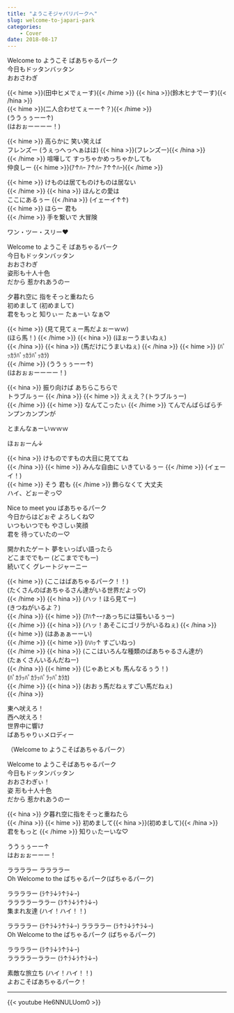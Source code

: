 ```yaml
---
title: "ようこそジャパリパークへ"
slug: welcome-to-japari-park
categories:
    - Cover
date: 2018-08-17
---
```


Welcome to ようこそ ばあちゃるパーク  
今日もドッタンバッタン  
おおさわぎ  


{{< hime >}}(田中ヒメでぇーす){{< /hime >}}
{{< hina >}}(鈴木ヒナでーす){{< /hina >}}  
{{< hime >}}(二人合わせてぇーー↑？){{< /hime >}}  
(ううぅぅーー↑)  
(はおぉーーーー！)  

{{< hime >}}
高らかに 笑い笑えば  
フレンズー (うぇっへっへぁはは) {{< hina >}}(フレンズー){{< /hina >}}  
{{< /hime >}}
喧嘩して すっちゃかめっちゃかしても  
仲良しー {{< hime >}}(ｱ↑ﾊｰ ｱ↑ﾊｰ ｱ↑↑ﾊｰ){{< /hime >}}  

{{< hime >}}
けものは居てものけものは居ない  
{{< /hime >}}
{{< hina >}}
ほんとの愛は  
ここにあるぅー 
{{< /hina >}}
(イェーイ↑↑)  
{{< hime >}}
ほらー 君も  
{{< /hime >}}
手を繋いで 大冒険  

ワン・ツー・スリー♥  

Welcome to ようこそ ばあちゃるパーク  
今日もドッタンバッタン  
おおさわぎ  
姿形も十人十色  
だから 惹かれあうのー  

夕暮れ空に 指をそっと重ねたら  
初めまして (初めまして)  
君をもっと 知りぃー たぁーい なぁ♡  

{{< hime >}}
(見て見てぇー馬だよぉーｗｗ)  
(ほら馬！)
{{< /hime >}}
{{< hina >}}
(ほぉーうまいねぇ)  
{{< /hina >}}
{{< hina >}}
(馬だけにうまいねぇ) 
{{< /hina >}}
{{< hime >}}
(ﾊﾟｯｶﾗﾊﾟｯｶﾗﾊﾟｯｶﾗ)  
{{< /hime >}}
(ううぅぅーー↑)  
(はおぉぉーーーー！)  

{{< hina >}}
振り向けば あちらこちらで  
トラブルぅー 
{{< /hina >}}
{{< hime >}}
えぇえ？(トラブルぅー)  
{{< /hime >}}
{{< hime >}}
なんてこったぃ 
{{< /hime >}}
てんでんばらばらチンプンカンプンが 

とまんなぁーいｗｗｗ  

ほぉぉーん↓  

{{< hina >}}
けものですもの大目に見ててね  
{{< /hina >}}
{{< hime >}}
みんな自由に いきているぅー 
{{< /hime >}}
(イェーイ！)  
{{< hime >}}
そう 君も 
{{< /hime >}}
飾らなくて 大丈夫  
ハイ、どぉーぞっ♡  

Nice to meet you ばあちゃるパーク  
今日からはどぉぞ よろしくね♡  
いつもいつでも やさしぃ笑顔  
君を 待っていたのー♡  

開かれたゲート 夢をいっぱい語ったら  
どこまででもー (どこまででもー)  
続いてく グレートジャーニー  

{{< hime >}}
(ここはばあちゃるパーク！！)  
(たくさんのばあちゃるさん達がいる世界だよっ♡)  
{{< /hime >}}
{{< hina >}}
(ハッ！ほら見てー)  
(きつねがいるよ？)  
{{< /hina >}}
{{< hime >}}
(ｱﾊ↑ｰｰｧあっちには猫もいるぅー)  
{{< /hime >}}
{{< hina >}}
(ハッ！あそこにゴリラがいるねぇ) 
{{< /hina >}}
{{< hime >}}
(はあぁぁーーい)  
{{< /hime >}}
{{< hime >}}
(ﾊﾊｯ↑ すごいねっ)  
{{< /hime >}}
{{< hina >}}
(ここはいろんな種類のばあちゃるさん達が)  
(たぁくさんいるんだねー)  
{{< /hina >}}
{{< hime >}}
(じゃあヒメも 馬んなるぅう！)  
(ﾊﾟｶﾗｯﾊﾟｶﾗｯﾊﾟﾗｯﾊﾟｶﾗｶ)  
{{< /hime >}}
{{< hina >}}
(おおぅ馬だねぇすごい馬だねぇ)  
{{< /hina >}}

東へ吠えろ！  
西へ吠えろ！  
世界中に響け  
ばあちゃりぃメロディー  

（Welcome to ようこそばあちゃるパーク）  

Welcome to ようこそばあちゃるパーク  
今日もドッタンバッタン  
おおさわぎぃ！  
姿 形も十人十色  
だから 惹かれあうのー  

{{< hina >}}
夕暮れ空に指をそっと重ねたら  
{{< /hina >}}
{{< hime >}}
初めまして{{< hina >}}(初めまして){{< /hina >}}  
君をもっと 
{{< /hime >}}
知りぃたーいな♡  

ううぅぅーー↑  
はおぉぉーーー！  

ララララー ララララー  
Oh Welcome to the ばちゃるパーク(ばちゃるパーク)  

ララララー (ﾗ↑ﾗ↓ﾗ↑ﾗ↓ｰ)  
ララララーララー (ﾗ↑ﾗ↓ﾗ↑ﾗ↓ｰ)  
集まれ友達 (ハイ！ハイ！！)  

ララララー (ﾗ↑ﾗ↓ﾗ↑ﾗ↓ｰ) ララララー (ﾗ↑ﾗ↓ﾗ↑ﾗ↓ｰ)  
Oh Welcome to the ばちゃるパーク (ばちゃるパーク)  

ララララー (ﾗ↑ﾗ↓ﾗ↑ﾗ↓ｰ)  
ララララーララー (ﾗ↑ﾗ↓ﾗ↑ﾗ↓ｰ)  

素敵な旅立ち (ハイ！ハイ！！)  
よおこそばあちゃるパーク！  


---


{{< youtube He6NNULUom0 >}}